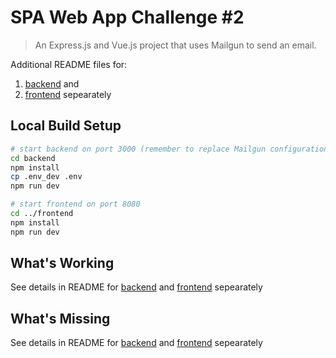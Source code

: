 # SPA Web App Challenge #2

> An Express.js and Vue.js project that uses Mailgun to send an email.

Additional README files for:
1. [backend](./backend) and 
1. [frontend](./frontend) sepearately

## Local Build Setup

``` bash
# start backend on port 3000 (remember to replace Mailgun configuration variables in .env)
cd backend
npm install
cp .env_dev .env
npm run dev

# start frontend on port 8080
cd ../frontend
npm install
npm run dev
```

## What's Working

See details in README for [backend](./backend) and [frontend](./frontend) sepearately

## What's Missing

See details in README for [backend](./backend) and [frontend](./frontend) sepearately

